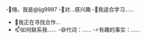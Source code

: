 -👋嗨，我是@ljg9987
-👀对...感兴趣
-🌱我适合学习......
- 💞️我正在寻找合作...
- 📫如何联系我……
-😄代词：......
-⚡有趣的事实：......

<!---
ljg9987/ljg9987 是一个特殊仓库，因为它的“README.md”文件进一步在GitHub上提供。
单击“预览”链接查看您的更改。
--->
